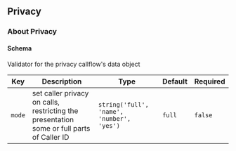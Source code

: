 ## Privacy

### About Privacy

#### Schema

Validator for the privacy callflow's data object



Key | Description | Type | Default | Required
--- | ----------- | ---- | ------- | --------
`mode` | set caller privacy on calls, restricting the presentation some or full parts of Caller ID | `string('full', 'name', 'number', 'yes')` | `full` | `false`


